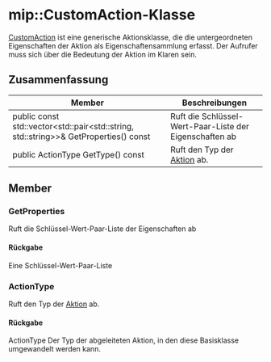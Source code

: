 # <a name="class-mipcustomaction"></a>mip::CustomAction-Klasse 
[CustomAction](#classmip_1_1_custom_action) ist eine generische Aktionsklasse, die die untergeordneten Eigenschaften der Aktion als Eigenschaftensammlung erfasst. Der Aufrufer muss sich über die Bedeutung der Aktion im Klaren sein.
  
## <a name="summary"></a>Zusammenfassung
 Member                        | Beschreibungen                                
--------------------------------|---------------------------------------------
public const std::vector<std::pair<std::string, std::string>>& GetProperties() const  |  Ruft die Schlüssel-Wert-Paar-Liste der Eigenschaften ab
public ActionType GetType() const  |  Ruft den Typ der [Aktion](#classmip_1_1_action) ab.
  
## <a name="members"></a>Member
  
### <a name="getproperties"></a>GetProperties
Ruft die Schlüssel-Wert-Paar-Liste der Eigenschaften ab
  
#### <a name="returns"></a>Rückgabe
Eine Schlüssel-Wert-Paar-Liste
  
### <a name="actiontype"></a>ActionType
Ruft den Typ der [Aktion](#classmip_1_1_action) ab.
  
#### <a name="returns"></a>Rückgabe
ActionType Der Typ der abgeleiteten Aktion, in den diese Basisklasse umgewandelt werden kann.